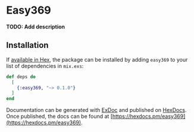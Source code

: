 # Easy369

**TODO: Add description**

## Installation

If [available in Hex](https://hex.pm/docs/publish), the package can be installed
by adding `easy369` to your list of dependencies in `mix.exs`:

```elixir
def deps do
  [
    {:easy369, "~> 0.1.0"}
  ]
end
```

Documentation can be generated with [ExDoc](https://github.com/elixir-lang/ex_doc)
and published on [HexDocs](https://hexdocs.pm). Once published, the docs can
be found at [https://hexdocs.pm/easy369](https://hexdocs.pm/easy369).

